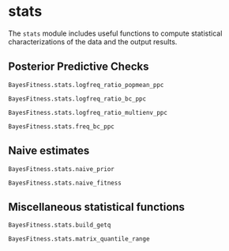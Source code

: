 # stats 

The `stats` module includes useful functions to compute statistical
characterizations of the data and the output results.

## Posterior Predictive Checks

```@docs
BayesFitness.stats.logfreq_ratio_popmean_ppc
```

```@docs
BayesFitness.stats.logfreq_ratio_bc_ppc
```

```@docs
BayesFitness.stats.logfreq_ratio_multienv_ppc
```

```@docs
BayesFitness.stats.freq_bc_ppc
```

## Naive estimates

```@docs
BayesFitness.stats.naive_prior
```

```@docs
BayesFitness.stats.naive_fitness
```

## Miscellaneous statistical functions

```@docs
BayesFitness.stats.build_getq
```

```@docs
BayesFitness.stats.matrix_quantile_range
```